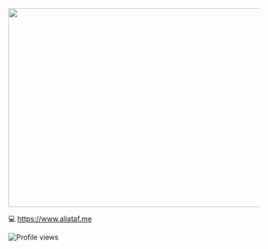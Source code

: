 <div align="center">
	<img src="https://raw.githubusercontent.com/aliataf/aliataf/master/header.svg" width="800" height="400">
	<br>
</div>

💻 https://www.aliataf.me

<p align="left">
  <img src="https://komarev.com/ghpvc/?username=aliataf" alt="Profile views" />
</p>
